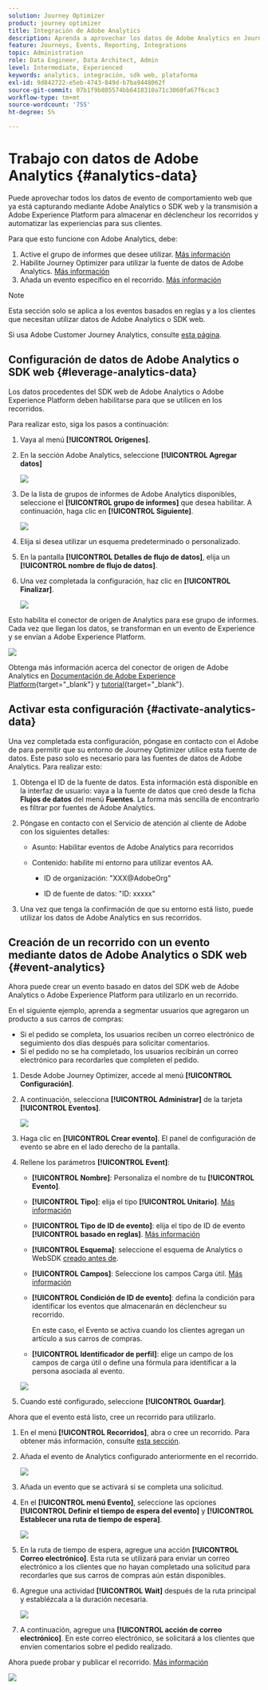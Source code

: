 ```yaml
---
solution: Journey Optimizer
product: journey optimizer
title: Integración de Adobe Analytics
description: Aprenda a aprovechar los datos de Adobe Analytics en Journey Optimizer
feature: Journeys, Events, Reporting, Integrations
topic: Administration
role: Data Engineer, Data Architect, Admin
level: Intermediate, Experienced
keywords: analytics, integración, sdk web, plataforma
exl-id: 9d842722-e5eb-4743-849d-b7ba9448062f
source-git-commit: 07b1f9b885574bb6418310a71c3060fa67f6cac3
workflow-type: tm+mt
source-wordcount: '755'
ht-degree: 5%

---
```


# Trabajo con datos de Adobe Analytics {#analytics-data}

Puede aprovechar todos los datos de evento de comportamiento web que ya está capturando mediante Adobe Analytics o SDK web y la transmisión a Adobe Experience Platform para almacenar en déclencheur los recorridos y automatizar las experiencias para sus clientes.

Para que esto funcione con Adobe Analytics, debe:

1. Active el grupo de informes que desee utilizar. [Más información](#leverage-analytics-data)
1. Habilite Journey Optimizer para utilizar la fuente de datos de Adobe Analytics. [Más información](#activate-analytics-data)
1. Añada un evento específico en el recorrido. [Más información](#event-analytic)

>[!NOTE]
>
>Esta sección solo se aplica a los eventos basados en reglas y a los clientes que necesitan utilizar datos de Adobe Analytics o SDK web.
> 
>Si usa Adobe Customer Journey Analytics, consulte [esta página](../reports/cja-ajo.md).
>

## Configuración de datos de Adobe Analytics o SDK web {#leverage-analytics-data}

Los datos procedentes del SDK web de Adobe Analytics o Adobe Experience Platform deben habilitarse para que se utilicen en los recorridos.

Para realizar esto, siga los pasos a continuación:

1. Vaya al menú **[!UICONTROL Orígenes]**.

1. En la sección Adobe Analytics, seleccione **[!UICONTROL Agregar datos]**

   ![](assets/ajo-aa_1.png)

1. De la lista de grupos de informes de Adobe Analytics disponibles, seleccione el **[!UICONTROL grupo de informes]** que desea habilitar. A continuación, haga clic en **[!UICONTROL Siguiente]**.

   ![](assets/ajo-aa_2.png)

1. Elija si desea utilizar un esquema predeterminado o personalizado.

1. En la pantalla **[!UICONTROL Detalles de flujo de datos]**, elija un **[!UICONTROL nombre de flujo de datos]**.

1. Una vez completada la configuración, haz clic en **[!UICONTROL Finalizar]**.

   ![](assets/ajo-aa_3.png)

Esto habilita el conector de origen de Analytics para ese grupo de informes. Cada vez que llegan los datos, se transforman en un evento de Experience y se envían a Adobe Experience Platform.

![](assets/ajo-aa_4.png)

Obtenga más información acerca del conector de origen de Adobe Analytics en [Documentación de Adobe Experience Platform](https://experienceleague.adobe.com/docs/experience-platform/sources/connectors/adobe-applications/analytics.html){target="_blank"} y [tutorial](https://experienceleague.adobe.com/docs/experience-platform/sources/ui-tutorials/create/adobe-applications/analytics.html){target="_blank"}.

## Activar esta configuración {#activate-analytics-data}

Una vez completada esta configuración, póngase en contacto con el Adobe de para permitir que su entorno de Journey Optimizer utilice esta fuente de datos. Este paso solo es necesario para las fuentes de datos de Adobe Analytics. Para realizar esto:

1. Obtenga el ID de la fuente de datos. Esta información está disponible en la interfaz de usuario: vaya a la fuente de datos que creó desde la ficha **Flujos de datos** del menú **Fuentes**. La forma más sencilla de encontrarlo es filtrar por fuentes de Adobe Analytics.
1. Póngase en contacto con el Servicio de atención al cliente de Adobe con los siguientes detalles:

   * Asunto: Habilitar eventos de Adobe Analytics para recorridos

   * Contenido: habilite mi entorno para utilizar eventos AA.

      * ID de organización: &quot;XXX@AdobeOrg&quot;

      * ID de fuente de datos: &quot;ID: xxxxx&quot;

1. Una vez que tenga la confirmación de que su entorno está listo, puede utilizar los datos de Adobe Analytics en sus recorridos.

## Creación de un recorrido con un evento mediante datos de Adobe Analytics o SDK web {#event-analytics}

Ahora puede crear un evento basado en datos del SDK web de Adobe Analytics o Adobe Experience Platform para utilizarlo en un recorrido.

En el siguiente ejemplo, aprenda a segmentar usuarios que agregaron un producto a sus carros de compras:

* Si el pedido se completa, los usuarios reciben un correo electrónico de seguimiento dos días después para solicitar comentarios.
* Si el pedido no se ha completado, los usuarios recibirán un correo electrónico para recordarles que completen el pedido.

1. Desde Adobe Journey Optimizer, accede al menú **[!UICONTROL Configuración]**.

1. A continuación, selecciona **[!UICONTROL Administrar]** de la tarjeta **[!UICONTROL Eventos]**.

   ![](assets/ajo-aa_5.png)

1. Haga clic en **[!UICONTROL Crear evento]**. El panel de configuración de evento se abre en el lado derecho de la pantalla.

1. Rellene los parámetros **[!UICONTROL Event]**:

   * **[!UICONTROL Nombre]**: Personaliza el nombre de tu **[!UICONTROL Evento]**.
   * **[!UICONTROL Tipo]**: elija el tipo **[!UICONTROL Unitario]**. [Más información](../event/about-events.md)
   * **[!UICONTROL Tipo de ID de evento]**: elija el tipo de ID de evento **[!UICONTROL basado en reglas]**. [Más información](../event/about-events.md#event-id-type)
   * **[!UICONTROL Esquema]**: seleccione el esquema de Analytics o WebSDK [creado antes de](#leverage-analytics-data).
   * **[!UICONTROL Campos]**: Seleccione los campos Carga útil. [Más información](../event/about-creating.md#define-the-payload-fields)
   * **[!UICONTROL Condición de ID de evento]**: defina la condición para identificar los eventos que almacenarán en déclencheur su recorrido.

     En este caso, el Evento se activa cuando los clientes agregan un artículo a sus carros de compras.
   * **[!UICONTROL Identificador de perfil]**: elige un campo de los campos de carga útil o define una fórmula para identificar a la persona asociada al evento.

   ![](assets/ajo-aa_6.png)

1. Cuando esté configurado, seleccione **[!UICONTROL Guardar]**.

Ahora que el evento está listo, cree un recorrido para utilizarlo.

1. En el menú **[!UICONTROL Recorridos]**, abra o cree un recorrido. Para obtener más información, consulte [esta sección](../building-journeys/journey-gs.md).

1. Añada el evento de Analytics configurado anteriormente en el recorrido.

   ![](assets/ajo-aa_8.png)

1. Añada un evento que se activará si se completa una solicitud.

1. En el **[!UICONTROL menú Evento]**, seleccione las opciones **[!UICONTROL Definir el tiempo de espera del evento]** y **[!UICONTROL Establecer una ruta de tiempo de espera]**.

   ![](assets/ajo-aa_9.png)

1. En la ruta de tiempo de espera, agregue una acción **[!UICONTROL Correo electrónico]**. Esta ruta se utilizará para enviar un correo electrónico a los clientes que no hayan completado una solicitud para recordarles que sus carros de compras aún están disponibles.

1. Agregue una actividad **[!UICONTROL Wait]** después de la ruta principal y establézcala a la duración necesaria.

   ![](assets/ajo-aa_10.png)

1. A continuación, agregue una **[!UICONTROL acción de correo electrónico]**. En este correo electrónico, se solicitará a los clientes que envíen comentarios sobre el pedido realizado.

Ahora puede probar y publicar el recorrido. [Más información](../building-journeys/publishing-the-journey.md)

![](assets/ajo-aa_7.png)
